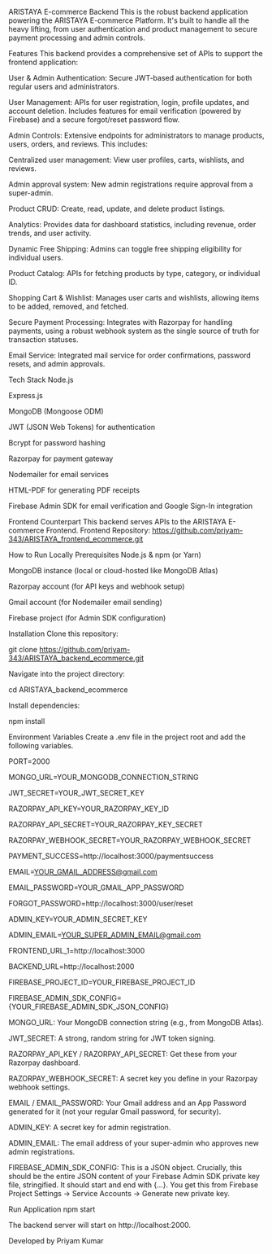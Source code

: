 ARISTAYA E-commerce Backend
This is the robust backend application powering the ARISTAYA E-commerce Platform. It's built to handle all the heavy lifting, from user authentication and product management to secure payment processing and admin controls.

Features
This backend provides a comprehensive set of APIs to support the frontend application:

User & Admin Authentication: Secure JWT-based authentication for both regular users and administrators.

User Management: APIs for user registration, login, profile updates, and account deletion. Includes features for email verification (powered by Firebase) and a secure forgot/reset password flow.

Admin Controls: Extensive endpoints for administrators to manage products, users, orders, and reviews. This includes:

Centralized user management: View user profiles, carts, wishlists, and reviews.

Admin approval system: New admin registrations require approval from a super-admin.

Product CRUD: Create, read, update, and delete product listings.

Analytics: Provides data for dashboard statistics, including revenue, order trends, and user activity.

Dynamic Free Shipping: Admins can toggle free shipping eligibility for individual users.

Product Catalog: APIs for fetching products by type, category, or individual ID.

Shopping Cart & Wishlist: Manages user carts and wishlists, allowing items to be added, removed, and fetched.

Secure Payment Processing: Integrates with Razorpay for handling payments, using a robust webhook system as the single source of truth for transaction statuses.

Email Service: Integrated mail service for order confirmations, password resets, and admin approvals.

Tech Stack
Node.js

Express.js

MongoDB (Mongoose ODM)

JWT (JSON Web Tokens) for authentication

Bcrypt for password hashing

Razorpay for payment gateway

Nodemailer for email services

HTML-PDF for generating PDF receipts

Firebase Admin SDK for email verification and Google Sign-In integration

Frontend Counterpart
This backend serves APIs to the ARISTAYA E-commerce Frontend.
Frontend Repository: https://github.com/priyam-343/ARISTAYA_frontend_ecommerce.git

How to Run Locally
Prerequisites
Node.js & npm (or Yarn)

MongoDB instance (local or cloud-hosted like MongoDB Atlas)

Razorpay account (for API keys and webhook setup)

Gmail account (for Nodemailer email sending)

Firebase project (for Admin SDK configuration)

Installation
Clone this repository:

git clone https://github.com/priyam-343/ARISTAYA_backend_ecommerce.git

Navigate into the project directory:

cd ARISTAYA_backend_ecommerce

Install dependencies:

npm install



Environment Variables
Create a .env file in the project root and add the following variables.

PORT=2000

MONGO_URL=YOUR_MONGODB_CONNECTION_STRING

JWT_SECRET=YOUR_JWT_SECRET_KEY

RAZORPAY_API_KEY=YOUR_RAZORPAY_KEY_ID

RAZORPAY_API_SECRET=YOUR_RAZORPAY_KEY_SECRET

RAZORPAY_WEBHOOK_SECRET=YOUR_RAZORPAY_WEBHOOK_SECRET

PAYMENT_SUCCESS=http://localhost:3000/paymentsuccess

EMAIL=YOUR_GMAIL_ADDRESS@gmail.com

EMAIL_PASSWORD=YOUR_GMAIL_APP_PASSWORD

FORGOT_PASSWORD=http://localhost:3000/user/reset

ADMIN_KEY=YOUR_ADMIN_SECRET_KEY

ADMIN_EMAIL=YOUR_SUPER_ADMIN_EMAIL@gmail.com

FRONTEND_URL_1=http://localhost:3000

BACKEND_URL=http://localhost:2000

FIREBASE_PROJECT_ID=YOUR_FIREBASE_PROJECT_ID

FIREBASE_ADMIN_SDK_CONFIG={YOUR_FIREBASE_ADMIN_SDK_JSON_CONFIG}


MONGO_URL: Your MongoDB connection string (e.g., from MongoDB Atlas).

JWT_SECRET: A strong, random string for JWT token signing.

RAZORPAY_API_KEY / RAZORPAY_API_SECRET: Get these from your Razorpay dashboard.

RAZORPAY_WEBHOOK_SECRET: A secret key you define in your Razorpay webhook settings.

EMAIL / EMAIL_PASSWORD: Your Gmail address and an App Password generated for it (not your regular Gmail password, for security).

ADMIN_KEY: A secret key for admin registration.

ADMIN_EMAIL: The email address of your super-admin who approves new admin registrations.

FIREBASE_ADMIN_SDK_CONFIG: This is a JSON object. Crucially, this should be the entire JSON content of your Firebase Admin SDK private key file, stringified. It should start and end with {...}. You get this from Firebase Project Settings -> Service Accounts -> Generate new private key.

Run Application
npm start

The backend server will start on http://localhost:2000.

Developed by Priyam Kumar
